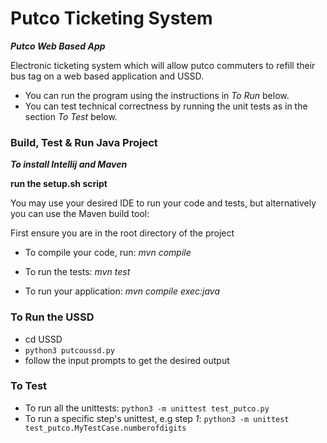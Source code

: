 # Putco Ticketing System

***Putco Web Based App***

Electronic ticketing system which will allow putco commuters to refill their bus tag on a web based application and USSD.


* You can run the program using the instructions in *To Run* below.
* You can test technical correctness by running the unit tests as in the section *To Test* below.


### Build, Test & Run Java Project

***To install Intellij and Maven***

**run the setup.sh script**

You may use your desired IDE to run your code and tests, but alternatively you can use the Maven build tool:

First ensure you are in the root directory of the project

* To compile your code, run: *mvn compile*

* To run the tests: *mvn test*

* To run your application: *mvn compile exec:java*

### To Run the USSD

* cd USSD
* `python3 putcoussd.py`
* follow the input prompts to get the desired output

### To Test

* To run all the unittests: `python3 -m unittest test_putco.py`
* To run a specific step's unittest, e.g step *1*: `python3 -m unittest test_putco.MyTestCase.numberofdigits`
